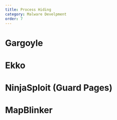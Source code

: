 ```yaml
---
title: Process Hiding
category: Malware Develpment
order: 7
---
```


# Gargoyle


# Ekko


# NinjaSploit (Guard Pages)



# MapBlinker



